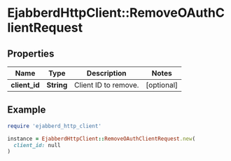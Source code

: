 # EjabberdHttpClient::RemoveOAuthClientRequest

## Properties

| Name | Type | Description | Notes |
| ---- | ---- | ----------- | ----- |
| **client_id** | **String** | Client ID to remove. | [optional] |

## Example

```ruby
require 'ejabberd_http_client'

instance = EjabberdHttpClient::RemoveOAuthClientRequest.new(
  client_id: null
)
```

